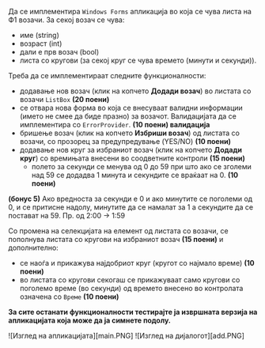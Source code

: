 Да се имплементира `Windows Forms` апликација во која се чува листа на Ф1 возачи. За секој возач се чува:

- име (string)
- возраст (int)
- дали е прв возач (bool)
- листа со кругови (за секој круг се чува времето (минути и секунди)).

Треба да се имплементираат следните функционалности:

- додавање нов возач (клик на копчето **Додади возач**) во листата со возачи `ListBox` **(20 поени)**
 - се отвара нова форма во која се внесуваат валидни информации (името не смее да биде празно) за возачот. Валидацијата да се имплементира со `ErrorProvider`. **(10 поени) валидација**
- бришење возач (клик на копчето **Избриши возач**) од листата со возачи, со прозорец за предупредување (YES/NO) **(10 поени)**
- додавање нов круг за избраниот возач (клик на копчето **Додади круг**) со времињата внесени во соодветните контроли **(15 поени)**
  - полето за секунди се менува од 0 до 59 при што ако се зголеми над 59 се додадва 1 минута и секундите се враќаат на 0. **(10 поени)**

**(бонус 5)** Ако вредноста за секунди е 0 и ако минутите се поголеми од 0, и се притисне надолу, минутите да се намалат за 1 а секундите да се постават на 59. Пр. од 2:00 -> 1:59

Со промена на селекцијата на елемент од листата со возачи, се пополнува листата со кругови на избраниот возач **(15 поени)** и дополнително:

- се наоѓа и прикажува најдобриот круг (кругот со најмало време) **(10 поени)**
- во листата со кругови секогаш се прикажуваат само кругови со поголемо време (во секунди) од времето внесено во контролата означена со `Време` **(10 поени)**

**За сите останати функционалности тестирајте ја извршната верзија на апликацијата која може да ја симнете подолу.**

![Изглед на апликацијата][main.PNG]
![Изглед на дијалогот][add.PNG]
